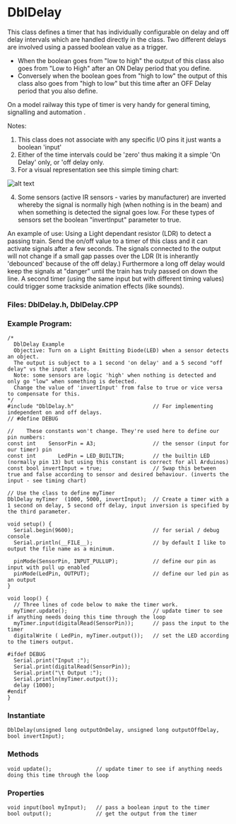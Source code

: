 # DblDelay

This class defines a timer that has individually configurable on delay and off delay intervals which are handled directly in the class. 
Two different delays are involved using a passed boolean value as a trigger.
- When the boolean goes from "low to high" the output of this class also goes from "Low to High" after an ON Delay period that you define.
- Conversely when the boolean goes from "high to low" the output of this class also goes from "high to low" but this time after an OFF Delay period that you also define.

On a model railway this type of timer is very handy for general timing, signalling and automation . 

Notes:
1) This class does not associate with any specific I/O pins it just wants a boolean 'input'
2) Either of the time intervals could be 'zero' thus making it a simple 'On Delay' only, or 'off delay only.
3) For a visual representation see this simple timing chart:

![alt text][TimingChart]

[TimingChart]: https://github.com/Alan-Lomax/DblDelay/TimingDiagram.JPG "DblDelay Timing Diagram"

4) Some sensors (active IR sensors - varies by manufacturer) are inverted whereby the signal is normally high (when nothing is in the beam)
   and when something is detected the signal goes low.  For these types of sensors set the boolean "invertInput" parameter to true.

An example of use:
Using a Light dependant resistor (LDR) to detect a passing train. Send the on/off value to a timer of this class and it can activate signals
after a few seconds. The signals connected to the output will not change if a small gap passes over the LDR (It is inherantly 'debounced' because of the off delay.) 
Furthermore a long off delay would keep the signals at "danger" until the train has truly passed on down the line.
A second timer (using the same input but with different timing values) could trigger some trackside animation effects (like sounds).

### Files: DblDelay.h, DblDelay.CPP

### Example Program:
    /*
      DblDelay Example
      Objective: Turn on a Light Emitting Diode(LED) when a sensor detects an object.
      The output is subject to a 1 second 'on delay' and a 5 second "off delay" vs the input state.
      Note: some sensors are logic 'high' when nothing is detected and only go "low" when something is detected.
      Change the value of 'invertInput' from false to true or vice versa to compensate for this.
    */
    #include "DblDelay.h"                         // For implementing independent on and off delays.
    // #define DEBUG

    //    These constants won't change. They're used here to define our pin numbers:
    const int    SensorPin = A3;                  // the sensor (input for our timer) pin
    const int       LedPin = LED_BUILTIN;         // the builtin LED (normally pin 13) but using this constant is correct for all Arduinos)
    const bool invertInput = true;                // Swap this between true and false according to sensor and desired behaviour. (inverts the input - see timing chart)

    // Use the class to define myTimer
    DblDelay myTimer  (1000, 5000, invertInput);  // Create a timer with a 1 second on delay, 5 second off delay, input inversion is specified by the third parameter.

    void setup() {
      Serial.begin(9600);                         // for serial / debug console
      Serial.println(__FILE__);                   // by default I like to output the file name as a minimum.

      pinMode(SensorPin, INPUT_PULLUP);           // define our pin as input with pull up enabled
      pinMode(LedPin, OUTPUT);                    // define our led pin as an output
    }

    void loop() {
      // Three lines of code below to make the timer work. 
      myTimer.update();                           // update timer to see if anything needs doing this time through the loop
      myTimer.input(digitalRead(SensorPin));      // pass the input to the timer
      digitalWrite ( LedPin, myTimer.output());   // set the LED according to the timers output.

    #ifdef DEBUG
      Serial.print("Input :");
      Serial.print(digitalRead(SensorPin));
      Serial.print("\t Output :");
      Serial.println(myTimer.output());
      delay (1000);
    #endif
    }


### Instantiate
    DblDelay(unsigned long outputOnDelay, unsigned long outputOffDelay, bool invertInput);

### Methods 
    void update();              // update timer to see if anything needs doing this time through the loop

### Properties 

    void input(bool myInput);   // pass a boolean input to the timer
    bool output();              // get the output from the timer



